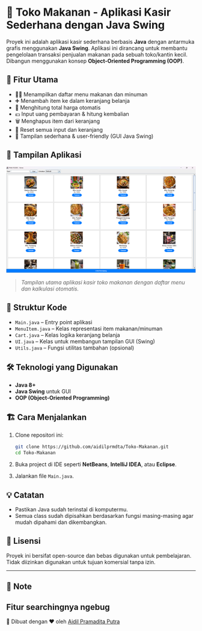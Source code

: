 # 🛒 Toko Makanan - Aplikasi Kasir Sederhana dengan Java Swing

Proyek ini adalah aplikasi kasir sederhana berbasis **Java** dengan antarmuka grafis menggunakan **Java Swing**. Aplikasi ini dirancang untuk membantu pengelolaan transaksi penjualan makanan pada sebuah toko/kantin kecil. Dibangun menggunakan konsep **Object-Oriented Programming (OOP)**.

## 🚀 Fitur Utama

* 👨‍🍳 Menampilkan daftar menu makanan dan minuman
* ➕ Menambah item ke dalam keranjang belanja
* 🧾 Menghitung total harga otomatis
* 💵 Input uang pembayaran & hitung kembalian
* 🗑️ Menghapus item dari keranjang
* 🧹 Reset semua input dan keranjang
* 🎨 Tampilan sederhana & user-friendly (GUI Java Swing)

## 📸 Tampilan Aplikasi

![Tampilan Aplikasi](https://github.com/aidilprmdta/Toko-Makanan/blob/main/image.png?raw=true)

> *Tampilan utama aplikasi kasir toko makanan dengan daftar menu dan kalkulasi otomatis.*

## 🧱 Struktur Kode

* `Main.java` – Entry point aplikasi
* `MenuItem.java` – Kelas representasi item makanan/minuman
* `Cart.java` – Kelas logika keranjang belanja
* `UI.java` – Kelas untuk membangun tampilan GUI (Swing)
* `Utils.java` – Fungsi utilitas tambahan (opsional)

## 🛠️ Teknologi yang Digunakan

* **Java 8+**
* **Java Swing** untuk GUI
* **OOP (Object-Oriented Programming)**

## 🏗️ Cara Menjalankan

1. Clone repositori ini:

   ```bash
   git clone https://github.com/aidilprmdta/Toko-Makanan.git
   cd Toko-Makanan
   ```

2. Buka project di IDE seperti **NetBeans**, **IntelliJ IDEA**, atau **Eclipse**.

3. Jalankan file `Main.java`.

## 💡 Catatan

* Pastikan Java sudah terinstal di komputermu.
* Semua class sudah dipisahkan berdasarkan fungsi masing-masing agar mudah dipahami dan dikembangkan.

## 📜 Lisensi

Proyek ini bersifat open-source dan bebas digunakan untuk pembelajaran. Tidak diizinkan digunakan untuk tujuan komersial tanpa izin.

---
## 📝 Note
Fitur searchingnya ngebug
---
📌 Dibuat dengan ❤️ oleh [Aidil Pramadita Putra](https://github.com/aidilprmdta)
